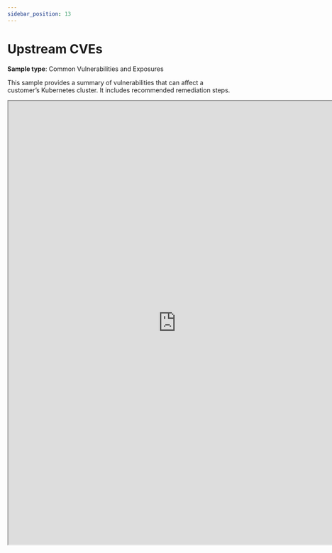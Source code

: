 ```yaml
---
sidebar_position: 13
---
```


# Upstream CVEs

**Sample type**: Common Vulnerabilities and Exposures

This sample provides a summary of vulnerabilities that can affect a customer’s Kubernetes cluster. It includes recommended remediation steps.

<iframe src="https://a69ed096-4228-4a70-a8fb-2e7fcb2392b1.usrfiles.com/ugd/a69ed0_561250370d6a4b21a052e1b62b3055bd.pdf" width="150%" height="1000"></iframe>
